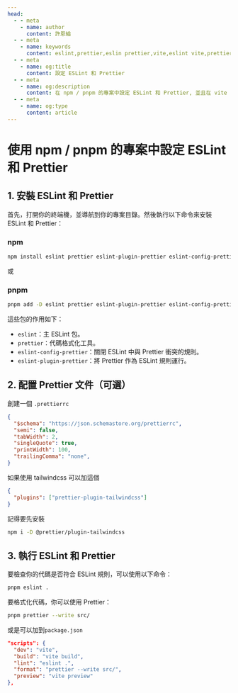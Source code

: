 ```yaml
---
head:
  - - meta
    - name: author
      content: 許恩綸
  - - meta
    - name: keywords
      content: eslint,prettier,eslin prettier,vite,eslint vite,prettier vite
  - - meta
    - name: og:title
      content: 設定 ESLint 和 Prettier
  - - meta
    - name: og:description
      content: 在 npm / pnpm 的專案中設定 ESLint 和 Prettier, 並且在 vite 中使用
  - - meta
    - name: og:type
      content: article
---
```


# 使用 npm / pnpm 的專案中設定 ESLint 和 Prettier

## 1. 安裝 ESLint 和 Prettier

首先，打開你的終端機，並導航到你的專案目錄。然後執行以下命令來安裝 ESLint 和 Prettier：

### npm
```bash
npm install eslint prettier eslint-plugin-prettier eslint-config-prettier --save-dev
```
或
### pnpm
```bash
pnpm add -D eslint prettier eslint-plugin-prettier eslint-config-prettier
```

這些包的作用如下：

- `eslint`：主 ESLint 包。
- `prettier`：代碼格式化工具。
- `eslint-config-prettier`：關閉 ESLint 中與 Prettier 衝突的規則。
- `eslint-plugin-prettier`：將 Prettier 作為 ESLint 規則運行。

## 2. 配置 Prettier 文件（可選）

創建一個 `.prettierrc` 

```json
{
  "$schema": "https://json.schemastore.org/prettierrc",
  "semi": false,
  "tabWidth": 2,
  "singleQuote": true,
  "printWidth": 100,
  "trailingComma": "none",
}
```

如果使用 tailwindcss 可以加這個
```json
{
  "plugins": ["prettier-plugin-tailwindcss"]
}
```

記得要先安裝
```bash
npm i -D @prettier/plugin-tailwindcss
```

## 3. 執行 ESLint 和 Prettier

要檢查你的代碼是否符合 ESLint 規則，可以使用以下命令：

```bash
pnpm eslint .
```

要格式化代碼，你可以使用 Prettier：

```bash
pnpm prettier --write src/
```

或是可以加到`package.json`

```json
"scripts": {
  "dev": "vite",
  "build": "vite build",
  "lint": "eslint .",
  "format": "prettier --write src/",
  "preview": "vite preview"
},
```